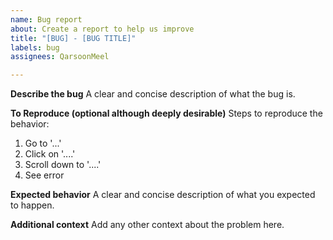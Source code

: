 ```yaml
---
name: Bug report
about: Create a report to help us improve
title: "[BUG] - [BUG TITLE]"
labels: bug
assignees: QarsoonMeel

---
```


**Describe the bug**
A clear and concise description of what the bug is.

**To Reproduce (optional although deeply desirable)**
Steps to reproduce the behavior:
1. Go to '...'
2. Click on '....'
3. Scroll down to '....'
4. See error

**Expected behavior**
A clear and concise description of what you expected to happen.

**Additional context**
Add any other context about the problem here.
